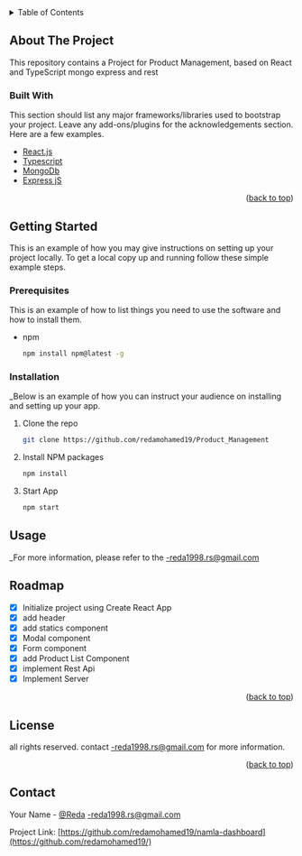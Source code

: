 <!-- TABLE OF CONTENTS -->
<details>
  <summary>Table of Contents</summary>
  <ol>
    <li>
      <a href="#about-the-project">About The Project</a>
      <ul>
        <li><a href="#built-with">Built With</a></li>
      </ul>
    </li>
    <li>
      <a href="#getting-started">Getting Started</a>
      <ul>
        <li><a href="#prerequisites">Prerequisites</a></li>
        <li><a href="#installation">Installation</a></li>
      </ul>
    </li>
    <li><a href="#usage">Usage</a></li>
     <li><a href="#dashboard System components"> dashboard System components</a></li>
    <li><a href="#roadmap">Roadmap</a></li>
    <li><a href="#contact">Contact</a></li>
  </ol>
</details>

<!-- ABOUT THE PROJECT -->

## About The Project

This repository contains a Project for Product Management, based on React and TypeScript mongo express and rest

### Built With

This section should list any major frameworks/libraries used to bootstrap your project. Leave any add-ons/plugins for the acknowledgements section. Here are a few examples.

- [React.js](https://reactjs.org/)
- [Typescript](https://www.typescriptlang.org/)
- [MongoDb](https://mongodb.com/)
- [Express jS](https://http://expressjs.com/)

<p align="right">(<a href="#top">back to top</a>)</p>

<!-- GETTING STARTED -->

## Getting Started

This is an example of how you may give instructions on setting up your project locally.
To get a local copy up and running follow these simple example steps.

### Prerequisites

This is an example of how to list things you need to use the software and how to install them.

- npm
  ```sh
  npm install npm@latest -g
  ```

### Installation

\_Below is an example of how you can instruct your audience on installing and setting up your app.

1. Clone the repo
   ```sh
   git clone https://github.com/redamohamed19/Product_Management
   ```
2. Install NPM packages
   ```sh
   npm install
   ```
3. Start App
   ```sh
   npm start
   ```

<!-- USAGE EXAMPLES -->

## Usage

\_For more information, please refer to the -reda1998.rs@gmail.com

<!-- ROADMAP -->

## Roadmap

- [x] Initialize project using Create React App
- [x] add header
- [x] add statics component
- [x] Modal component
- [x] Form component
- [x] add Product List Component
- [x] implement Rest Api
- [x] Implement Server

<p align="right">(<a href="#top">back to top</a>)</p>

<!-- LICENSE -->

## License

all rights reserved. contact -reda1998.rs@gmail.com for more information.

<p align="right">(<a href="#top">back to top</a>)</p>

<!-- CONTACT -->

## Contact

Your Name - [@Reda](https://twitter.com/Reda93526483) -reda1998.rs@gmail.com

Project Link: [https://github.com/redamohamed19/namla-dashboard](https://github.com/redamohamed19/)
